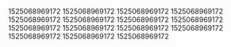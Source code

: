1525068969172
1525068969172
1525068969172
1525068969172
1525068969172
1525068969172
1525068969172
1525068969172
1525068969172
1525068969172
1525068969172
1525068969172
1525068969172
1525068969172
1525068969172